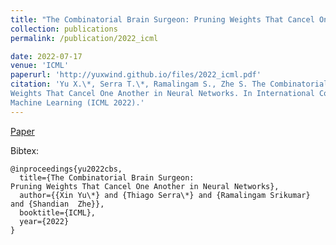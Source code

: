 ```yaml
---
title: "The Combinatorial Brain Surgeon: Pruning Weights That Cancel One Another in Neural Networks"
collection: publications
permalink: /publication/2022_icml

date: 2022-07-17
venue: 'ICML'
paperurl: 'http://yuxwind.github.io/files/2022_icml.pdf'
citation: 'Yu X.\*, Serra T.\*, Ramalingam S., Zhe S. The Combinatorial Brain Surgeon: Pruning
Weights That Cancel One Another in Neural Networks. In International Conference on
Machine Learning (ICML 2022).'
---
```

<!--- excerpt: 'This paper is about the number 3. The number 4 is left for future work.' --->
<!--- This paper is about the number 3. The number 4 is left for future work. --->

<!--- [Download paper here](http://yuxwind.github.io/files/pruning-nips2021.pdf) 

Recommended citation: Serra, T., Kumar, A. and Ramalingam, S., 2021. Scaling Up Exact Neural Network
Compression by ReLU Stability. arXiv preprint arXiv:2102.07804. --->
[Paper](http://yuxwind.github.io/files/2022_icml.pdf) 

Bibtex:
```
@inproceedings{yu2022cbs,
  title={The Combinatorial Brain Surgeon:
Pruning Weights That Cancel One Another in Neural Networks},
  author={{Xin Yu\*} and {Thiago Serra\*} and {Ramalingam Srikumar} and {Shandian  Zhe}},
  booktitle={ICML},
  year={2022}
}
```
